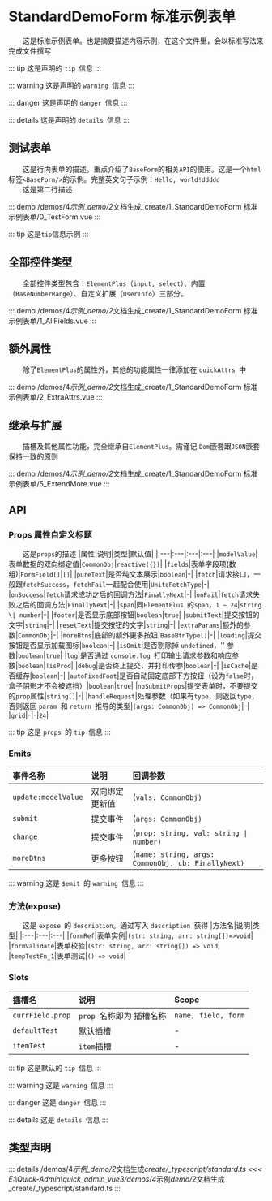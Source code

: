 # StandardDemoForm 标准示例表单

&emsp;&emsp;这是标准示例表单。也是摘要描述内容示例，在这个文件里，会以标准写法来完成文件撰写

::: tip
这是声明的 `tip `信息
:::

::: warning
这是声明的 `warning `信息
:::

::: danger
这是声明的 `danger `信息
:::

::: details
这是声明的 `details `信息
:::

## 测试表单

&emsp;&emsp;这是行内表单的描述。重点介绍了`BaseForm`的相关`API`的使用。这是一个`html`标签`<BaseForm/>`的示例。完整英文句子示例：`Hello, world!ddddd`  
&emsp;&emsp;这是第二行描述

::: demo
/demos/4*示例\_demo/2*文档生成\_create/1_StandardDemoForm 标准示例表单/0_TestForm.vue
:::

::: tip
这是`tip`信息示例
:::

## 全部控件类型

&emsp;&emsp;全部控件类型包含：`ElementPlus`（`input, select`）、内置（`BaseNumberRange`）、自定义扩展（`UserInfo`）三部分。

::: demo
/demos/4*示例\_demo/2*文档生成\_create/1_StandardDemoForm 标准示例表单/1_AllFields.vue
:::

## 额外属性

&emsp;&emsp;除了`ElementPlus`的属性外，其他的功能属性一律添加在 `quickAttrs `中

::: demo
/demos/4*示例\_demo/2*文档生成\_create/1_StandardDemoForm 标准示例表单/2_ExtraAttrs.vue
:::

## 继承与扩展

&emsp;&emsp;插槽及其他属性功能，完全继承自`ElementPlus`。需谨记 `Dom`嵌套跟`JSON`嵌套保持一致的原则

::: demo
/demos/4*示例\_demo/2*文档生成\_create/1_StandardDemoForm 标准示例表单/5_ExtendMore.vue
:::

## API

### Props 属性自定义标题

&emsp;&emsp;这是`props`的描述
|属性|说明|类型|默认值|
|:---|:---|:---|:---|
|`modelValue`|表单数据的双向绑定值|`CommonObj`|`reactive({})`|
|`fields`|表单字段项(数组)|`FormField[]`|`[]`|
|`pureText`|是否纯文本展示|`boolean`|-|
|`fetch`|请求接口，一般跟`fetchSuccess`，`fetchFail`一起配合使用|`UniteFetchType`|-|
|`onSuccess`|`fetch`请求成功之后的回调方法|`FinallyNext`|-|
|`onFail`|`fetch`请求失败之后的回调方法|`FinallyNext`|-|
|`span`|同`ElementPlus `的`span`，`1 ~ 24`|`string \| number`|-|
|`footer`|是否显示底部按钮|`boolean`|`true`|
|`submitText`|提交按钮的文字|`string`|-|
|`resetText`|提交按钮的文字|`string`|-|
|`extraParams`|额外的参数|`CommonObj`|-|
|`moreBtns`|底部的额外更多按钮|`BaseBtnType[]`|-|
|`loading`|提交按钮是否显示加载图标|`boolean`|-|
|`isOmit`|是否剔除掉 `undefined`，'' 参数|`boolean`|`true`|
|`log`|是否通过 `console.log `打印输出请求参数和响应参数|`boolean`|`!isProd`|
|`debug`|是否终止提交，并打印传参|`boolean`|-|
|`isCache`|是否缓存|`boolean`|-|
|`autoFixedFoot`|是否自动固定底部下方按钮（设为`false`时，盒子阴影才不会被遮挡）|`boolean`|`true`|
|`noSubmitProps`|提交表单时，不要提交的`prop`属性|`string[]`|-|
|`handleRequest`|处理参数（如果有`type`，则返回`type`，否则返回 `param `和 `return `推导的类型|`(args: CommonObj) => CommonObj`|-|
|`grid`|-|-|`24`|

::: tip
这是 `props `的 `tip `信息
:::

### Emits

| 事件名称            | 说明           | 回调参数                                           |
| :------------------ | :------------- | :------------------------------------------------- |
| `update:modelValue` | 双向绑定更新值 | (`vals: CommonObj)`                                |
| `submit`            | 提交事件       | (`args: CommonObj)`                                |
| `change`            | 提交事件       | (`prop: string, val: string \| number)`            |
| `moreBtns`          | 更多按钮       | (`name: string, args: CommonObj, cb: FinallyNext)` |

::: warning
这是 `$emit `的 `warning `信息
:::

### 方法(expose)

&emsp;&emsp;这是 `expose `的 `description`。通过写入 `description `获得
|方法名|说明|类型|
|:---|:---|:---|
|`formRef`|表单实例|`(str: string, arr: string[])=>void`|
|`formValidate`|表单校验|`(str: string, arr: string[]) => void`|
|`tempTestFn_1`|表单测试|`() => void`|

### Slots

| 插槽名           | 说明                     | Scope               |
| :--------------- | :----------------------- | :------------------ |
| `currField.prop` | `prop `名称即为 插槽名称 | `name, field, form` |
| `defaultTest`    | 默认插槽                 | -                   |
| `itemTest`       | `item`插槽               | -                   |

::: tip
这是默认的 `tip `信息
:::

::: warning
这是 `warning `信息
:::

::: danger
这是 `danger `信息
:::

::: details
这是 `details `信息
:::

## 类型声明

::: details
/demos/4*示例\_demo/2*文档生成*create/\_typescript/standard.ts
<<< E:\Quick-Admin\quick_admin_vue3/demos/4*示例*demo/2*文档生成\_create/\_typescript/standard.ts
:::
